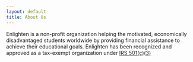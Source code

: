 ```yaml
---
layout: default
title: About Us
---
```

Enlighten is a non-profit organization helping the motivated, economically
disadvantaged students worldwide by providing financial assistance to achieve
their educational goals. Enlighten has been recognized and approved as a tax-exempt
organization under [IRS 501(c)(3)](/files/IRS_501_c_3_approval.pdf)
